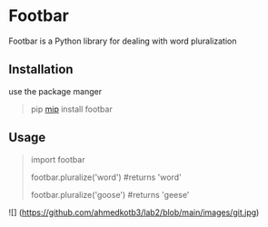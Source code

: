 # Footbar

Footbar is a Python library for dealing with word pluralization

## Installation 

use the package manger 

> pip [mip](https://www.mip.com/) install footbar

## Usage 

> import footbar
>
> footbar.pluralize('word') #returns 'word'
>
> footbar.pluralize('goose') #returns 'geese'


![]
(https://github.com/ahmedkotb3/lab2/blob/main/images/git.jpg) 
